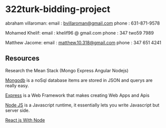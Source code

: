 # 322turk-bidding-project


abraham villaroman:
  email : bvillaroman@gmail.com
  phone : 631-871-9578

Mohamed Khelif:
  email : khelif96 @ gmail.com
  phone : 347 two59 7989

Matthew Jacome:
  email : matthew.10.318@gmail.com
  phone : 347 651 4241

## Resources
Research the Mean Stack (Mongo Express Angular Nodejs)

[Mongodb](https://www.mongodb.com/) is a noSql database items are stored in JSON and querys are really easy.

[Express](https://expressjs.com/) is a Web Framework that makes creating Web Apps and Apis


[Node JS](https://nodejs.org/en/) is a Javascript runtime, it essentially lets you write Javascript but server side.

[React js With Node](https://daveceddia.com/create-react-app-express-backend/)
